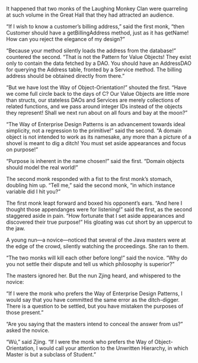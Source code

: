 It happened that two monks of the Laughing Monkey Clan were quarreling at such volume in the Great Hall that they had attracted an audience.

“If I wish to know a customer’s billing address,” said the first monk, “then Customer should have a getBillingAddress method, just as it has getName! How can you reject the elegance of my design?”

“Because your method silently loads the address from the database!” countered the second.  “That is not the Pattern for Value Objects!  They exist only to contain the data fetched by a DAO.  You should have an AddressDAO for querying the Address table, fronted by a Service method. The billing address should be obtained directly from there.”

“But we have lost the Way of Object-Orientation!” shouted the first.  “Have we come full circle back to the days of C? Our Value Objects are little more than structs, our stateless DAOs and Services are merely collections of related functions, and we pass around integer IDs instead of the objects they represent!  Shall we next run about on all fours and bay at the moon?”

“The Way of Enterprise Design Patterns is an advancement towards ideal simplicity, not a regression to the primitive!” said the second.  “A domain object is not intended to work as its namesake, any more than a picture of a shovel is meant to dig a ditch!  You must set aside appearances and focus on purpose!”

“Purpose is inherent in the name chosen!” said the first. “Domain objects should model the real world!”

The second monk responded with a fist to the first monk’s stomach, doubling him up.  “Tell me,” said the second monk, “in which instance variable did I hit you?”

The first monk leapt forward and boxed his opponent’s ears. “And here I thought those appendanges were for listening!” said the first, as the second staggered aside in pain. “How fortunate that I set aside appearances and discovered their true purpose!”  His gloating was cut short by an uppercut to the jaw.

A young nun—a novice—noticed that several of the Java masters were at the edge of the crowd, silently watching the proceedings.  She ran to them.

“The two monks will kill each other before long!” said the novice.  “Why do you not settle their dispute and tell us which philosophy is superior?”

The masters ignored her.  But the nun Zjing heard, and whispered to the novice:

“If I were the monk who prefers the Way of Enterprise Design Patterns, I would say that you have committed the same error as the ditch-digger.  There is a question to be settled, but you have mistaken the purposes of those present.”

“Are you saying that the masters intend to conceal the answer from us?” asked the novice.

“Wú,” said Zjing.  “If I were the monk who prefers the Way of Object-Orientation, I would call your attention to the Unwritten Hierarchy, in which Master is but a subclass of Student.” 
